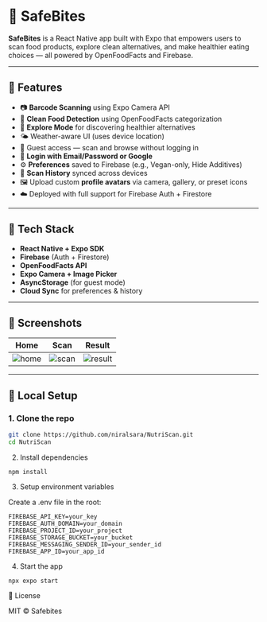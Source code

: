 # 🥗 SafeBites

**SafeBites** is a React Native app built with Expo that empowers users to scan food products, explore clean alternatives, and make healthier eating choices — all powered by OpenFoodFacts and Firebase.

---

## 🚀 Features

- 📷 **Barcode Scanning** using Expo Camera API
- 🧠 **Clean Food Detection** using OpenFoodFacts categorization
- 🌿 **Explore Mode** for discovering healthier alternatives
- 🌤️ Weather-aware UI (uses device location)
- 👤 Guest access — scan and browse without logging in
- 🔐 **Login with Email/Password or Google**
- ⚙️ **Preferences** saved to Firebase (e.g., Vegan-only, Hide Additives)
- 🧾 **Scan History** synced across devices
- 🖼️ Upload custom **profile avatars** via camera, gallery, or preset icons
- ☁️ Deployed with full support for Firebase Auth + Firestore

---

## 🧪 Tech Stack

- **React Native + Expo SDK**
- **Firebase** (Auth + Firestore)
- **OpenFoodFacts API**
- **Expo Camera + Image Picker**
- **AsyncStorage** (for guest mode)
- **Cloud Sync** for preferences & history

---

## 📱 Screenshots

| Home | Scan | Result |
|------|------|--------|
| ![home](screenshots/home.png) | ![scan](screenshots/scan.png) | ![result](screenshots/result.png) |

---

## 🔧 Local Setup

### 1. Clone the repo

```bash
git clone https://github.com/niralsara/NutriScan.git
cd NutriScan
```
2. Install dependencies
```
npm install
```
3. Setup environment variables

Create a .env file in the root:
```
FIREBASE_API_KEY=your_key
FIREBASE_AUTH_DOMAIN=your_domain
FIREBASE_PROJECT_ID=your_project
FIREBASE_STORAGE_BUCKET=your_bucket
FIREBASE_MESSAGING_SENDER_ID=your_sender_id
FIREBASE_APP_ID=your_app_id
```
4. Start the app
```
npx expo start
```
📜 License

MIT © Safebites
